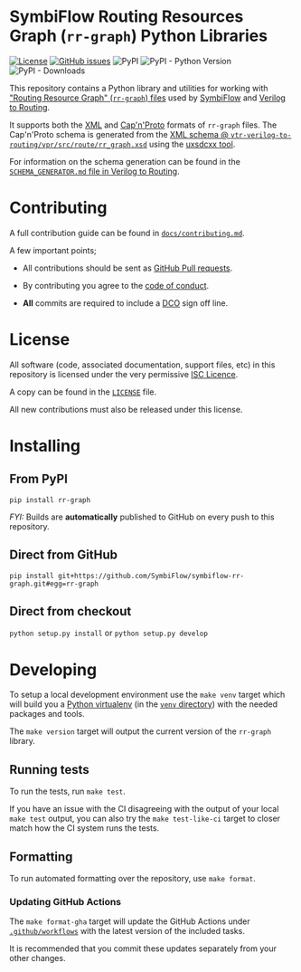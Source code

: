 # SymbiFlow Routing Resources Graph (`rr-graph`) Python Libraries

[![License](https://img.shields.io/github/license/SymbiFlow/symbiflow-rr-graph.svg)](https://github.com/SymbiFlow/symbiflow-rr-graph/blob/master/LICENSE)
[![GitHub issues](https://img.shields.io/github/issues/SymbiFlow/symbiflow-rr-graph)](https://github.com/SymbiFlow/symbiflow-rr-graph/issues)
![PyPI](https://img.shields.io/pypi/v/rr-graph)
![PyPI - Python Version](https://img.shields.io/pypi/pyversions/rr-graph)
![PyPI - Downloads](https://img.shields.io/pypi/dm/rr-graph)


This repository contains a Python library and utilities for working with
["Routing Resource Graph" (`rr-graph`) files](https://docs.verilogtorouting.org/en/latest/vpr/file_formats/#routing-resource-graph-file-format-xml)
used by [SymbiFlow](https://symbiflow.github.io) and
[Verilog to Routing](https://verilogtorouting.org).

It supports both the [XML](https://en.wikipedia.org/wiki/XML) and
[Cap'n'Proto](https://capnproto.org/) formats of `rr-graph` files.
The Cap'n'Proto schema is generated from the
[XML schema @ `vtr-verilog-to-routing/vpr/src/route/rr_graph.xsd`](https://github.com/verilog-to-routing/vtr-verilog-to-routing/blob/master/vpr/src/route/rr_graph.xsd)
using the [uxsdcxx tool](https://github.com/SymbiFlow/uxsdcxx).

For information on the schema generation can be found in the
[`SCHEMA_GENERATOR.md` file in Verilog to Routing](https://github.com/verilog-to-routing/vtr-verilog-to-routing/blob/master/vpr/src/route/SCHEMA_GENERATOR.md).

# Contributing

A full contribution guide can be found in [`docs/contributing.md`](./docs/contributing.md).

A few important points;
 * All contributions should be sent as
   [GitHub Pull requests](https://help.github.com/articles/creating-a-pull-request-from-a-fork/).

 * By contributing you agree to the [code of conduct](./docs/code-of-conduct.md).

 * **All** commits are required to include a
   [DCO](./docs/developer-certificate-of-origin) sign off line.


# License

All software (code, associated documentation, support files, etc) in this
repository is licensed under the very permissive
[ISC Licence](https://opensource.org/licenses/ISC).

A copy can be found in the [`LICENSE`](LICENSE) file.

All new contributions must also be released under this license.

# Installing

## From PyPI

`pip install rr-graph`

*FYI:* Builds are **automatically** published to GitHub on every push to this repository.

## Direct from GitHub

`pip install git+https://github.com/SymbiFlow/symbiflow-rr-graph.git#egg=rr-graph`

## Direct from checkout

`python setup.py install` or `python setup.py develop`


# Developing

To setup a local development environment use the `make venv` target which will
build you a [Python virtualenv](https://virtualenv.pypa.io/en/latest/) (in the
[`venv` directory](./venv/)) with the needed packages and tools.

The `make version` target will output the current version of the `rr-graph`
library.

## Running tests

To run the tests, run `make test`.

If you have an issue with the CI disagreeing with the output of your local
`make test` output, you can also try the `make test-like-ci` target to closer
match how the CI system runs the tests.

## Formatting

To run automated formatting over the repository, use `make format`.

### Updating GitHub Actions

The `make format-gha` target will update the GitHub Actions under
[`.github/workflows`](./github/workflows) with the latest version of the
included tasks.

It is recommended that you commit these updates separately from your other
changes.

